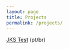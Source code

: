 ```yaml
---
layout: page
title: Projects
permalink: /projects/
---
```


[JKS Test](https://github.com/thiagomarinho/jks-test) (pt/br)
